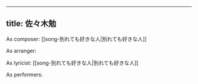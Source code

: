 
---
title: 佐々木勉
---
As composer: [[song-別れても好きな人|別れても好きな人]]

As arranger: 

As lyricist: [[song-別れても好きな人|別れても好きな人]]

As performers: 
